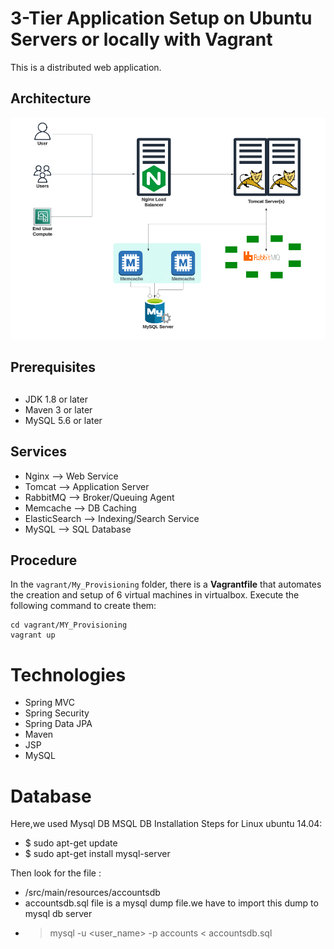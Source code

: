 # 3-Tier Application Setup on Ubuntu Servers or locally with Vagrant
This is a distributed web application.

## Architecture
![architecture](images/architecture.png)

## Prerequisites
##
- JDK 1.8 or later
- Maven 3 or later
- MySQL 5.6 or later

## Services
- Nginx --> Web Service
- Tomcat --> Application Server
- RabbitMQ --> Broker/Queuing Agent
- Memcache --> DB Caching
- ElasticSearch --> Indexing/Search Service
- MySQL --> SQL Database

## Procedure
In the `vagrant/My_Provisioning` folder, there is a **Vagrantfile** that automates the creation
and setup of 6 virtual machines in virtualbox. Execute the following command to create them:
```
cd vagrant/MY_Provisioning
vagrant up
```

# Technologies 
- Spring MVC
- Spring Security
- Spring Data JPA
- Maven
- JSP
- MySQL
# Database
Here,we used Mysql DB 
MSQL DB Installation Steps for Linux ubuntu 14.04:
- $ sudo apt-get update
- $ sudo apt-get install mysql-server

Then look for the file :
- /src/main/resources/accountsdb
- accountsdb.sql file is a mysql dump file.we have to import this dump to mysql db server
- > mysql -u <user_name> -p accounts < accountsdb.sql


